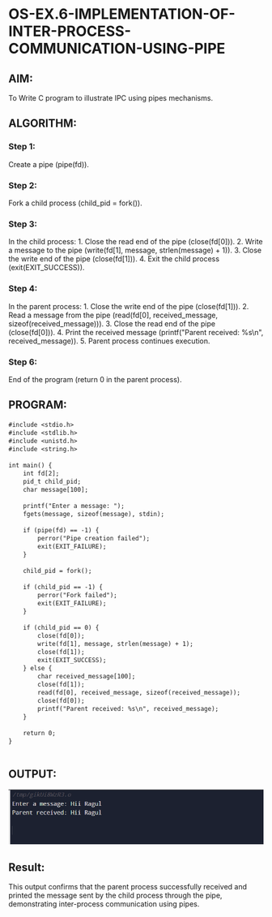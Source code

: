 # OS-EX.6-IMPLEMENTATION-OF-INTER-PROCESS-COMMUNICATION-USING-PIPE

## AIM:
To Write C program to illustrate IPC using pipes mechanisms.

## ALGORITHM:
### Step 1:
Create a pipe (pipe(fd)).
### Step 2:
Fork a child process (child_pid = fork()).
### Step 3:
In the child process:
    1. Close the read end of the pipe (close(fd[0])).
    2. Write a message to the pipe (write(fd[1], message, strlen(message) + 1)).
    3. Close the write end of the pipe (close(fd[1])).
    4. Exit the child process (exit(EXIT_SUCCESS)).
### Step 4:
In the parent process:
    1. Close the write end of the pipe (close(fd[1])).
    2. Read a message from the pipe (read(fd[0], received_message, sizeof(received_message))).
    3. Close the read end of the pipe (close(fd[0])).
    4. Print the received message (printf("Parent received: %s\n", received_message)).
    5. Parent process continues execution.
### Step 6:
End of the program (return 0 in the parent process).

## PROGRAM:
```
#include <stdio.h>
#include <stdlib.h>
#include <unistd.h>
#include <string.h>

int main() {
    int fd[2];
    pid_t child_pid;
    char message[100];

    printf("Enter a message: ");
    fgets(message, sizeof(message), stdin);

    if (pipe(fd) == -1) {
        perror("Pipe creation failed");
        exit(EXIT_FAILURE);
    }

    child_pid = fork();

    if (child_pid == -1) {
        perror("Fork failed");
        exit(EXIT_FAILURE);
    }

    if (child_pid == 0) {
        close(fd[0]);
        write(fd[1], message, strlen(message) + 1);
        close(fd[1]);
        exit(EXIT_SUCCESS);
    } else {
        char received_message[100];
        close(fd[1]);
        read(fd[0], received_message, sizeof(received_message));
        close(fd[0]);
        printf("Parent received: %s\n", received_message);
    }

    return 0;
}


```



## OUTPUT:
![](1.png)
## Result:
This output confirms that the parent process successfully received and printed the message sent by the child process through the pipe, demonstrating inter-process communication using pipes.


